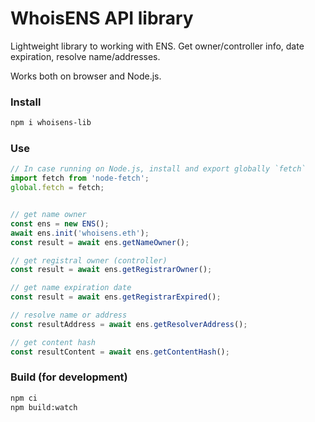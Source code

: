 # WhoisENS API library

Lightweight library to working with ENS. Get owner/controller info,
date expiration, resolve name/addresses.

Works both on browser and Node.js.


### Install

```bash
npm i whoisens-lib
```


### Use


```javascript
// In case running on Node.js, install and export globally `fetch`
import fetch from 'node-fetch';
global.fetch = fetch;


// get name owner
const ens = new ENS();
await ens.init('whoisens.eth');
const result = await ens.getNameOwner();

// get registral owner (controller)
const result = await ens.getRegistrarOwner();

// get name expiration date
const result = await ens.getRegistrarExpired();

// resolve name or address
const resultAddress = await ens.getResolverAddress();

// get content hash
const resultContent = await ens.getContentHash();
```


### Build (for development)
```bash
npm ci
npm build:watch
```
